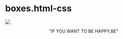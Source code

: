 # boxes.html-css
<!DOCTYPE html>
<html lang="en">
  <head>
    <title>Box</title>
    <link <link href="./boxes.css " rel="stylesheet" />
    <link
      href="https://fonts.googleapis.com/css2?family=Aclonica&display=swap"
      rel="stylesheet"
    />
  </head>
  <body>
      <div class="img">
        <img src="./image/happy.jpeg" class="happy" />
        <p class="text" align="center">"IF YOU WANT TO BE HAPPY,BE"</p>
      </div>
  </body>
</html>
